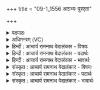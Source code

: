 +++
title = "09-1_1556 अदाभ्यः पुरएता"

+++
<details><summary>पदपाठः</summary>

अ꣡दा꣢꣯भ्यः। अ। दा꣣भ्यः। पुरएता꣢। पु꣣रः। एता꣢। वि꣣शा꣢म्। अ꣣ग्निः꣢। मा꣡नु꣢꣯षीणाम्। तू꣡र्णिः꣢꣯। र꣡थः꣢꣯। स꣡दा꣣। न꣡वः꣢꣯। १५५६।
</details>

<details><summary>अधिमन्त्रम् (VC)</summary>

- अग्निः
- विश्वामित्रो गाथिनः
- गायत्री
- षड्जः
</details>

<details><summary>हिन्दी : आचार्य रामनाथ वेदालंकार - विषयः</summary>

प्रथम मन्त्र में परमात्मा का वर्णन करते हैं।
</details>

<details><summary>हिन्दी : आचार्य रामनाथ वेदालंकार - पदार्थः</summary>

पदार्थान्वय -  (अग्निः) जगन्नायक सर्वान्तर्यामी परमेश्वर (अदाभ्यः) किसी से दबाया या पराजित न किया जा सकनेवाला और (मानुषीणां विशाम्) मानवी प्रजाओं के (पुर एता) आगे पहुँचनेवाला है। (रथः) इससे रचा हुआ मानव-शरीर रूप रथ (तूर्णिः) शीघ्रगामी और (सदा नवः) सदा स्तुतियोग्य होता है ॥१॥
</details>

<details><summary>हिन्दी : आचार्य रामनाथ वेदालंकार - भावार्थः</summary>

भावार्थ -  जगदीश्वर कैसा विलक्षण शिल्पकार है कि उससे रचा हुआ आत्मा से अधिष्ठित मानव-देह-रूप रथ चेतन होता हुआ स्वयं ही चलता है,स्वयं ही रुकता है और स्वयं ही कर्तव्य-अकर्तव्य का विवेक करता है ॥१॥
</details>

<details><summary>संस्कृत : आचार्य रामनाथ वेदालंकार - विषयः</summary>

तत्रादौ परमात्मानं वर्णयति।
</details>

<details><summary>संस्कृत : आचार्य रामनाथ वेदालंकार - पदार्थः</summary>

पदार्थान्वय -  (अग्निः) जगन्नायकः सर्वान्तर्यामी परमेश्वरः (अदाभ्यः) केनापि दब्धुं पराजेतुम् अशक्यः, (मानुषीणां विशाम्) मानवीनां प्रजानाम् (पुरएता) अग्रगन्ता च भवति। (रथः) एतेन रचितो मानवदेहरूपो (रथः तूर्णिः) सद्यो गन्ता, (सदा नवः) सदा स्तुत्यश्च वर्तते ॥१॥२
</details>

<details><summary>संस्कृत : आचार्य रामनाथ वेदालंकार - भावार्थः</summary>

भावार्थ -  जगदीश्वरः खलु कीदृशो विलक्षणः शिल्पी यत्तेन रचित आत्माधिष्ठितो मानवदेहरूपो रथश्चेतनः सन् स्वयमेव याति स्वयमेव विरमति स्वयमेव च कर्तव्याकर्तव्यविवेकं कुरुते ॥१॥
</details>